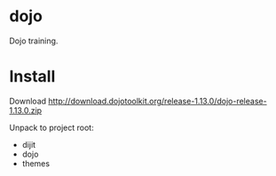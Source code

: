 # dojo

Dojo training.

# Install

Download http://download.dojotoolkit.org/release-1.13.0/dojo-release-1.13.0.zip

Unpack to project root:
* dijit
* dojo
* themes
